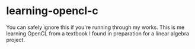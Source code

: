 # learning-opencl-c
You can safely ignore this if you're running through my works.  This is me learning OpenCL from a textbook I found in preparation for a linear algebra project.
